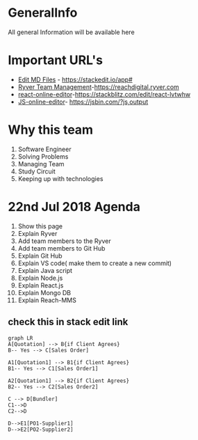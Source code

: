 # GeneralInfo
All general Information will be available here

# Important URL's
 - [Edit MD Files](https://stackedit.io/app#) - https://stackedit.io/app#
 - [Ryver Team Management](https://reachdigital.ryver.com)-https://reachdigital.ryver.com
 - [react-online-editor](https://stackblitz.com/edit/react-lvtwhw)-https://stackblitz.com/edit/react-lvtwhw
 - [JS-online-editor](https://jsbin.com/?js,output)- https://jsbin.com/?js,output
 
 # Why this team
1. Software Engineer
2. Solving Problems
3. Managing Team 
4. Study Circuit
5. Keeping up with technologies

# 22nd Jul 2018 Agenda
1. Show this page
2. Explain Ryver
3. Add team members to the Ryver
4. Add team members to Git Hub
5. Explain Git Hub
6. Explain VS code( make them to create a new commit)
7. Explain Java script
8. Explain Node.js
9. Explain React.js
10. Explain Mongo DB
11. Explain Reach-MMS


## check this in stack edit link
```mermaid
graph LR
A[Quotation] --> B{if Client Agrees} 
B-- Yes --> C[Sales Order]

A1[Quotation1] --> B1{if Client Agrees} 
B1-- Yes --> C1[Sales Order1]

A2[Quotation1] --> B2{if Client Agrees} 
B2-- Yes --> C2[Sales Order2]

C --> D[Bundler]
C1-->D
C2-->D

D-->E1[PO1-Supplier1]
D-->E2[PO2-Supplier2]



```
